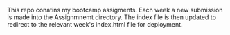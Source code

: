 This repo conatins my bootcamp assigments. Each week a new submission is made into the Assignmnemt directory. The index file is then updated to redirect to the relevant week's index.html file for deployment.

